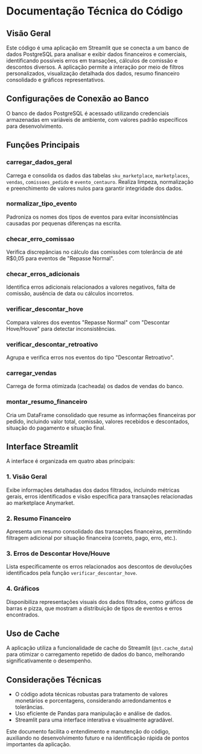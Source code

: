 # Documentação Técnica do Código

## Visão Geral
Este código é uma aplicação em Streamlit que se conecta a um banco de dados PostgreSQL para analisar e exibir dados financeiros e comerciais, identificando possíveis erros em transações, cálculos de comissão e descontos diversos. A aplicação permite a interação por meio de filtros personalizados, visualização detalhada dos dados, resumo financeiro consolidado e gráficos representativos.

## Configurações de Conexão ao Banco
O banco de dados PostgreSQL é acessado utilizando credenciais armazenadas em variáveis de ambiente, com valores padrão específicos para desenvolvimento.

## Funções Principais

### carregar_dados_geral
Carrega e consolida os dados das tabelas `sku_marketplace`, `marketplaces`, `vendas`, `comissoes_pedido` e `evento_centauro`. Realiza limpeza, normalização e preenchimento de valores nulos para garantir integridade dos dados.

### normalizar_tipo_evento
Padroniza os nomes dos tipos de eventos para evitar inconsistências causadas por pequenas diferenças na escrita.

### checar_erro_comissao
Verifica discrepâncias no cálculo das comissões com tolerância de até R$0,05 para eventos de "Repasse Normal".

### checar_erros_adicionais
Identifica erros adicionais relacionados a valores negativos, falta de comissão, ausência de data ou cálculos incorretos.

### verificar_descontar_hove
Compara valores dos eventos "Repasse Normal" com "Descontar Hove/Houve" para detectar inconsistências.

### verificar_descontar_retroativo
Agrupa e verifica erros nos eventos do tipo "Descontar Retroativo".

### carregar_vendas
Carrega de forma otimizada (cacheada) os dados de vendas do banco.

### montar_resumo_financeiro
Cria um DataFrame consolidado que resume as informações financeiras por pedido, incluindo valor total, comissão, valores recebidos e descontados, situação do pagamento e situação final.

## Interface Streamlit
A interface é organizada em quatro abas principais:

### 1. Visão Geral
Exibe informações detalhadas dos dados filtrados, incluindo métricas gerais, erros identificados e visão específica para transações relacionadas ao marketplace Anymarket.

### 2. Resumo Financeiro
Apresenta um resumo consolidado das transações financeiras, permitindo filtragem adicional por situação financeira (correto, pago, erro, etc.).

### 3. Erros de Descontar Hove/Houve
Lista especificamente os erros relacionados aos descontos de devoluções identificados pela função `verificar_descontar_hove`.

### 4. Gráficos
Disponibiliza representações visuais dos dados filtrados, como gráficos de barras e pizza, que mostram a distribuição de tipos de eventos e erros encontrados.

## Uso de Cache
A aplicação utiliza a funcionalidade de cache do Streamlit (`@st.cache_data`) para otimizar o carregamento repetido de dados do banco, melhorando significativamente o desempenho.

## Considerações Técnicas
- O código adota técnicas robustas para tratamento de valores monetários e porcentagens, considerando arredondamentos e tolerâncias.
- Uso eficiente de Pandas para manipulação e análise de dados.
- Streamlit para uma interface interativa e visualmente agradável.

Este documento facilita o entendimento e manutenção do código, auxiliando no desenvolvimento futuro e na identificação rápida de pontos importantes da aplicação.

